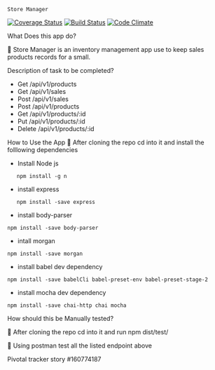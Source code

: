  ```
 Store Manager
 
 ```
[![Coverage Status](https://coveralls.io/repos/github/okpakomarvis/okpakomarvis.github.io/badge.svg?branch=API)](https://coveralls.io/github/okpakomarvis/okpakomarvis.github.io?branch=API)
[![Build Status](https://travis-ci.org/okpakomarvis/okpakomarvis.github.io.svg?branch=API)](https://travis-ci.org/okpakomarvis/okpakomarvis.github.io)
[![Code Climate](https://codeclimate.com/github/cloudfoundry/membrane.png)](https://codeclimate.com/github/cloudfoundry/membrane)

What Does this app do?

	Store Manager is an inventory management app use to keep sales products records for a small.

Description of task to be completed?
-	Get /api/v1/products
-   Get /api/v1/sales
-	Post /api/v1/sales
-	Post /api/v1/products
-	Get /api/v1/products/:id
-	Put /api/v1/products/:id
-	Delete /api/v1/products/:id

How to Use the App
	After cloning the repo cd into it and install the folllowing dependencies
- Install Node js
```
   npm install -g n

```
- install express

```
   npm install -save express

```
- install body-parser
```
npm install -save body-parser

```
- intall morgan
```
npm install -save morgan

```
- install babel dev dependency
```
npm install -save babelCli babel-preset-env babel-preset-stage-2

```
- install mocha dev dependency
```
npm install -save chai-http chai mocha

```
How should this be Manually tested?

	After cloning the repo cd into it and run npm dist/test/

	Using postman test all the listed endpoint above

Pivotal tracker story
#160774187
